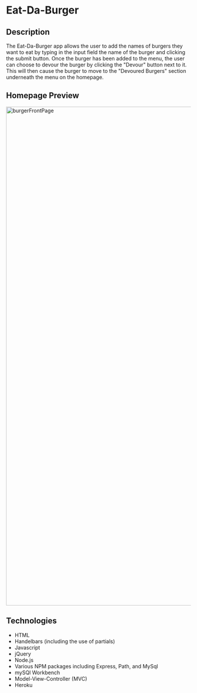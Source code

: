 # Eat-Da-Burger


Description
------------
The Eat-Da-Burger app allows the user to add the names of burgers they want to eat by typing in the input field the name of the burger and clicking the submit button. Once the burger has been added to the menu, the user can choose to devour the burger by clicking the "Devour" button next to it. This will then cause the burger to move to the "Devoured Burgers" section underneath the menu on the homepage. 

Homepage Preview
------------

<img width="1359" alt="burgerFrontPage" src="https://user-images.githubusercontent.com/50416482/60739848-44929780-9f18-11e9-91da-586c08df6bf8.png">

Technologies
------------
* HTML
* Handelbars (including the use of partials)
* Javascript
* jQuery
* Node.js
* Various NPM packages including Express, Path, and MySql
* mySQl Workbench
* Model-View-Controller (MVC)
* Heroku
